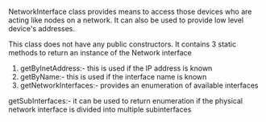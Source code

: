 NetworkInterface class provides means to access those devices who are acting like nodes on a network.
It can also be used to provide low level device's addresses.

This class does not have any public constructors. It contains 3 static methods to return an instance of the
Network interface
1. getByInetAddress:- this is used if the IP address is known
2. getByName:-     this is used if the interface name is known     
3. getNetworkInterfaces:- provides an enumeration of available interfaces

getSubInterfaces:- it can be used to return enumeration if the physical network interface is divided 
into multiple subinterfaces
